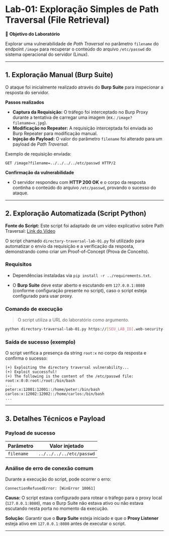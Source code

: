 # Lab-01: Exploração Simples de Path Traversal (File Retrieval)

🎯 **Objetivo do Laboratório**

Explorar uma vulnerabilidade de *Path Traversal* no parâmetro `filename` do endpoint `/image` para recuperar o conteúdo do arquivo `/etc/passwd` do sistema operacional do servidor (Linux).

---

## 1. Exploração Manual (Burp Suite)

O ataque foi inicialmente realizado através do **Burp Suite** para inspecionar a resposta do servidor.

**Passos realizados**

* **Captura da Requisição:** O tráfego foi interceptado no Burp Proxy durante a tentativa de carregar uma imagem (ex.: `/image?filename=x.jpg`).
* **Modificação no Repeater:** A requisição interceptada foi enviada ao Burp Repeater para modificação manual.
* **Injeção do Payload:** O valor do parâmetro `filename` foi alterado para um payload de *Path Traversal*.

Exemplo de requisição enviada:

```http
GET /image?filename=../../../../etc/passwd HTTP/2
```

**Confirmação da vulnerabilidade**

* O servidor respondeu com **HTTP 200 OK** e o corpo da resposta continha o conteúdo do arquivo `/etc/passwd`, provando o sucesso do ataque.

---

## 2. Exploração Automatizada (Script Python)

**Fonte do Script:** Este script foi adaptado de um vídeo explicativo sobre Path Traversal: [Link do Vídeo](https://www.youtube.com/watch?v=40R8gYfAoAY)

O script chamado `directory-traversal-lab-01.py` foi utilizado para automatizar o envio da requisição e a verificação da resposta, demonstrando como criar um Proof-of-Concept (Prova de Conceito).

### Requisitos

* Dependências instaladas via `pip install -r ../requirements.txt`.

* O **Burp Suite** deve estar aberto e escutando em `127.0.0.1:8080` (conforme configuração presente no script), caso o script esteja configurado para usar proxy.

### Comando de execução

> O script utiliza a URL do laboratório como argumento.

```bash
python directory-traversal-lab-01.py https://[SEU_LAB_ID].web-security-academy.net/
```

### Saída de sucesso (exemplo)

O script verifica a presença da string `root:x` no corpo da resposta e confirma o sucesso:

```
(+) Exploiting the directory traversal vulnerability...
(+) Exploit successful!
(+) The following is the content of the /etc/passwd file:
root:x:0:0:root:/root:/bin/bash
...
peter:x:12001:12001::/home/peter:/bin/bash
carlos:x:12002:12002::/home/carlos:/bin/bash
...
```

---

## 3. Detalhes Técnicos e Payload

### Payload de sucesso

| Parâmetro  | Valor injetado           |
| ---------- | ------------------------ |
| `filename` | `../../../../etc/passwd` |

### Análise de erro de conexão comum

Durante a execução do script, pode ocorrer o erro:

```
ConnectionRefusedError: [WinError 10061]
```

**Causa:**
O script estava configurado para rotear o tráfego para o proxy local (`127.0.0.1:8080`), mas o Burp Suite não estava ativo ou não estava escutando nesta porta no momento da execução.

**Solução:**
Garantir que o **Burp Suite** esteja iniciado e que o **Proxy Listener** esteja ativo em `127.0.0.1:8080` antes de executar o script.

---
